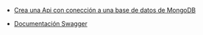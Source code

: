 * <a href = "https://www.youtube.com/watch?v=_y9qQZXE24A&t=20480s">Crea una Api con conección a una base de datos de MongoDB</a>

* <a href = "http://127.0.0.1:8000/docs">Documentación Swagger</a>

